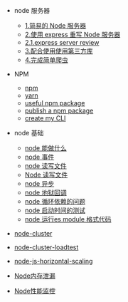 - node 服务器

  - [1.简易的 Node 服务器](node/simple-http-server.md)
  - [2.使用 express 重写 Node 服务器](node/simple-express-server.md)
  - [2.1.express server review](node/express-server-code.md)
  - [3.配合使用使用第三方库](node/use-third-pard.md)
  - [4.完成简单爬虫](node/simple-creeper.md)

- NPM

  - [npm](node/npm.md)
  - [yarn](node/yarn-CLI.md.md)
  - [useful npm package](node/useful-node.md)
  - [publish a npm package](node/publish-your-npm-package.md)
  - [create my CLI](node/my_useful_CLI.md)

- node 基础

  - [node 能做什么](node/node-can-do.md)
  - [node 事件](node/node-event.md)
  - [node 读写文件](node/node-i-o.md)
  - [Node 读写文件](node/read-write.md)
  - [node 异步](node/asynchronous.md)
  - [node 地狱回调](node/callback-hell.md)
  - [node 循环依赖的问题](node/circular-dependencies.md)
  - [node 启动时间的测试](node/node-process-uptime.md)
  - [node 运行es module 格式代码](node/node-run-es-module.md)
  <!-- - [node 定时器和 mac 系统通知](node/node-timeing-task.md) -->

- [node-cluster](node/node-cluster.md)
- [node-cluster-loadtest](node/node-cluster-test.md)
- [node-js-horizontal-scaling](node/node-js-horizontal-scaling.md)

- [Node内存泄漏](node/Node-Memory-Leak.md)
- [Node性能监控](node/Node-Performance-monitor.md)